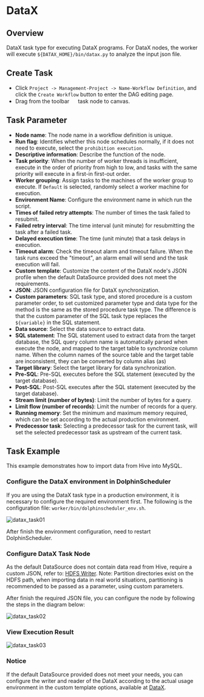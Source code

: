# DataX

## Overview

DataX task type for executing DataX programs. For DataX nodes, the worker will execute `${DATAX_HOME}/bin/datax.py` to analyze the input json file.

## Create Task

- Click `Project -> Management-Project -> Name-Workflow Definition`, and click the `Create Workflow` button to enter the DAG editing page.
- Drag from the toolbar <img src="/img/tasks/icons/datax.png" width="15"/> task node to canvas.

## Task Parameter

- **Node name**: The node name in a workflow definition is unique.
- **Run flag**: Identifies whether this node schedules normally, if it does not need to execute, select the `prohibition execution`.
- **Descriptive information**: Describe the function of the node.
- **Task priority**: When the number of worker threads is insufficient, execute in the order of priority from high to low, and tasks with the same priority will execute in a first-in first-out order.
- **Worker grouping**: Assign tasks to the machines of the worker group to execute. If `Default` is selected, randomly select a worker machine for execution.
- **Environment Name**: Configure the environment name in which run the script.
- **Times of failed retry attempts**: The number of times the task failed to resubmit.
- **Failed retry interval**: The time interval (unit minute) for resubmitting the task after a failed task.
- **Delayed execution time**: The time (unit minute) that a task delays in execution.
- **Timeout alarm**: Check the timeout alarm and timeout failure. When the task runs exceed the "timeout", an alarm email will send and the task execution will fail.
- **Custom template**: Customize the content of the DataX node's JSON profile when the default DataSource provided does not meet the requirements.
- **JSON**: JSON configuration file for DataX synchronization.
- **Custom parameters**: SQL task type, and stored procedure is a custom parameter order, to set customized parameter type and data type for the method is the same as the stored procedure task type. The difference is that the custom parameter of the SQL task type replaces the `${variable}` in the SQL statement.
- **Data source**: Select the data source to extract data.
- **SQL statement**: The SQL statement used to extract data from the target database, the SQL query column name is automatically parsed when execute the node, and mapped to the target table to synchronize column name. When the column names of the source table and the target table are inconsistent, they can be converted by column alias (as)
- **Target library**: Select the target library for data synchronization.
- **Pre-SQL**: Pre-SQL executes before the SQL statement (executed by the target database).
- **Post-SQL**: Post-SQL executes after the SQL statement (executed by the target database).
- **Stream limit (number of bytes)**: Limit the number of bytes for a query.
- **Limit flow (number of records)**: Limit the number of records for a query.
- **Running memory**: Set the minimum and maximum memory required, which can be set according to the actual production environment.
- **Predecessor task**: Selecting a predecessor task for the current task, will set the selected predecessor task as upstream of the current task.

## Task Example

This example demonstrates how to import data from Hive into MySQL.

### Configure the DataX environment in DolphinScheduler

If you are using the DataX task type in a production environment, it is necessary to configure the required environment first. The following is the configuration file: `worker/bin/dolphinscheduler_env.sh`.

![datax_task01](/img/tasks/demo/datax_task01.png)

After finish the environment configuration, need to restart DolphinScheduler.

### Configure DataX Task Node

As the default DataSource does not contain data read from Hive, require a custom JSON, refer to: [HDFS Writer](https://github.com/alibaba/DataX/blob/master/hdfswriter/doc/hdfswriter.md). Note: Partition directories exist on the HDFS path, when importing data in real world situations, partitioning is recommended to be passed as a parameter, using custom parameters.

After finish the required JSON file, you can configure the node by following the steps in the diagram below:

![datax_task02](/img/tasks/demo/datax_task02.png)

### View Execution Result

![datax_task03](/img/tasks/demo/datax_task03.png)

### Notice

If the default DataSource provided does not meet your needs, you can configure the writer and reader of the DataX according to the actual usage environment in the custom template options, available at [DataX](https://github.com/alibaba/DataX).
